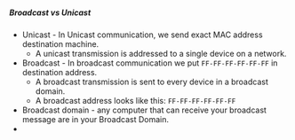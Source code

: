 ##### Broadcast vs Unicast


- Unicast - In Unicast communication, we send exact MAC address destination machine.
  - A unicast transmission is addressed to a single device on a network.
- Broadcast - In broadcast communication we put `FF-FF-FF-FF-FF-FF` in destination address.
  - A broadcast transmission is sent to every device in a broadcast domain.
  - A broadcast address looks like this: `FF-FF-FF-FF-FF-FF`
- Broadcast domain - any computer that can receive your broadcast message are in your Broadcast Domain.
- 